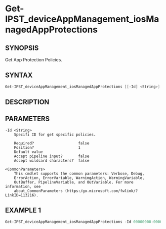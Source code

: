 ﻿# Get-IPST_deviceAppManagement_iosManagedAppProtections

## SYNOPSIS 
Get App Protection Policies.

## SYNTAX
```Powershell
Get-IPST_deviceAppManagement_iosManagedAppProtections [[-Id] <String>] [<CommonParameters>]
```
## DESCRIPTION
 
## PARAMETERS

    -Id <String>
        Specifi ID for get specific policies.
        
        Required?                    false
        Position?                    1
        Default value                
        Accept pipeline input?       false
        Accept wildcard characters?  false
        
    <CommonParameters>
        This cmdlet supports the common parameters: Verbose, Debug,
        ErrorAction, ErrorVariable, WarningAction, WarningVariable,
        OutBuffer, PipelineVariable, and OutVariable. For more information, see 
        about_CommonParameters (https:/go.microsoft.com/fwlink/?LinkID=113216). 
    




## EXAMPLE 1
```Powershell
Get-IPST_deviceAppManagement_iosManagedAppProtections -Id 00000000-0000-0000-0000-000000000000
```

